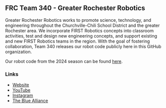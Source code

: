 ## FRC Team 340 - Greater Rochester Robotics

Greater Rochester Robotics works to promote science, technology, and engineering throughout the Churchville-Chili School District and the greater Rochester area. We incorporate FIRST Robotics concepts into classroom activities, test and design new engineering concepts, and support existing and new FIRST Robotics teams in the region. With the goal of fostering collaboration, Team 340 releases our robot code publicly here in this GitHub organization.

Our robot code from the 2024 season can be found [here](https://github.com/Greater-Rochester-Robotics/Crescendo2024-340).

### Links
- [Website](https://team340.org)
- [YouTube](https://youtube.com/@grr340)
- [Instagram](https://instagram.com/grr340)
- [The Blue Alliance](https://thebluealliance.com/team/340)

